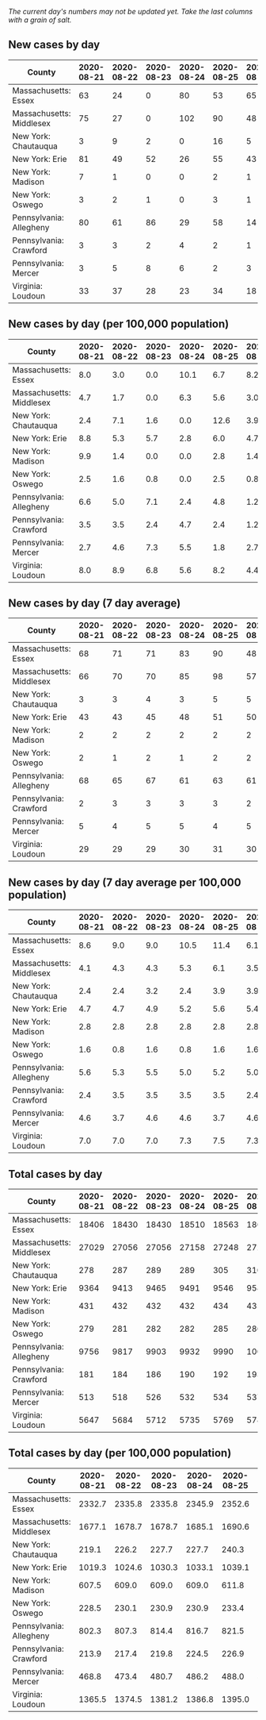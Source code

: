 _The current day's numbers may not be updated yet. Take the last columns with a grain of salt._
## New cases by day

| County | 2020-08-21 | 2020-08-22 | 2020-08-23 | 2020-08-24 | 2020-08-25 | 2020-08-26 | 2020-08-27 |
| --- | --- | --- | --- | --- | --- | --- | --- |
| Massachusetts: Essex | 63 | 24 | 0 | 80 | 53 | 65 |  |
| Massachusetts: Middlesex | 75 | 27 | 0 | 102 | 90 | 48 |  |
| New York: Chautauqua | 3 | 9 | 2 | 0 | 16 | 5 |  |
| New York: Erie | 81 | 49 | 52 | 26 | 55 | 43 |  |
| New York: Madison | 7 | 1 | 0 | 0 | 2 | 1 |  |
| New York: Oswego | 3 | 2 | 1 | 0 | 3 | 1 |  |
| Pennsylvania: Allegheny | 80 | 61 | 86 | 29 | 58 | 14 |  |
| Pennsylvania: Crawford | 3 | 3 | 2 | 4 | 2 | 1 |  |
| Pennsylvania: Mercer | 3 | 5 | 8 | 6 | 2 | 3 |  |
| Virginia: Loudoun | 33 | 37 | 28 | 23 | 34 | 18 |  |

## New cases by day (per 100,000 population)

| County | 2020-08-21 | 2020-08-22 | 2020-08-23 | 2020-08-24 | 2020-08-25 | 2020-08-26 | 2020-08-27 |
| --- | --- | --- | --- | --- | --- | --- | --- |
| Massachusetts: Essex | 8.0 | 3.0 | 0.0 | 10.1 | 6.7 | 8.2 |  |
| Massachusetts: Middlesex | 4.7 | 1.7 | 0.0 | 6.3 | 5.6 | 3.0 |  |
| New York: Chautauqua | 2.4 | 7.1 | 1.6 | 0.0 | 12.6 | 3.9 |  |
| New York: Erie | 8.8 | 5.3 | 5.7 | 2.8 | 6.0 | 4.7 |  |
| New York: Madison | 9.9 | 1.4 | 0.0 | 0.0 | 2.8 | 1.4 |  |
| New York: Oswego | 2.5 | 1.6 | 0.8 | 0.0 | 2.5 | 0.8 |  |
| Pennsylvania: Allegheny | 6.6 | 5.0 | 7.1 | 2.4 | 4.8 | 1.2 |  |
| Pennsylvania: Crawford | 3.5 | 3.5 | 2.4 | 4.7 | 2.4 | 1.2 |  |
| Pennsylvania: Mercer | 2.7 | 4.6 | 7.3 | 5.5 | 1.8 | 2.7 |  |
| Virginia: Loudoun | 8.0 | 8.9 | 6.8 | 5.6 | 8.2 | 4.4 |  |

## New cases by day (7 day average)

| County | 2020-08-21 | 2020-08-22 | 2020-08-23 | 2020-08-24 | 2020-08-25 | 2020-08-26 | 2020-08-27 |
| --- | --- | --- | --- | --- | --- | --- | --- |
| Massachusetts: Essex | 68 | 71 | 71 | 83 | 90 | 48 |  |
| Massachusetts: Middlesex | 66 | 70 | 70 | 85 | 98 | 57 |  |
| New York: Chautauqua | 3 | 3 | 4 | 3 | 5 | 5 |  |
| New York: Erie | 43 | 43 | 45 | 48 | 51 | 50 |  |
| New York: Madison | 2 | 2 | 2 | 2 | 2 | 2 |  |
| New York: Oswego | 2 | 1 | 2 | 1 | 2 | 2 |  |
| Pennsylvania: Allegheny | 68 | 65 | 67 | 61 | 63 | 61 |  |
| Pennsylvania: Crawford | 2 | 3 | 3 | 3 | 3 | 2 |  |
| Pennsylvania: Mercer | 5 | 4 | 5 | 5 | 4 | 5 |  |
| Virginia: Loudoun | 29 | 29 | 29 | 30 | 31 | 30 |  |

## New cases by day (7 day average per 100,000 population)

| County | 2020-08-21 | 2020-08-22 | 2020-08-23 | 2020-08-24 | 2020-08-25 | 2020-08-26 | 2020-08-27 |
| --- | --- | --- | --- | --- | --- | --- | --- |
| Massachusetts: Essex | 8.6 | 9.0 | 9.0 | 10.5 | 11.4 | 6.1 |  |
| Massachusetts: Middlesex | 4.1 | 4.3 | 4.3 | 5.3 | 6.1 | 3.5 |  |
| New York: Chautauqua | 2.4 | 2.4 | 3.2 | 2.4 | 3.9 | 3.9 |  |
| New York: Erie | 4.7 | 4.7 | 4.9 | 5.2 | 5.6 | 5.4 |  |
| New York: Madison | 2.8 | 2.8 | 2.8 | 2.8 | 2.8 | 2.8 |  |
| New York: Oswego | 1.6 | 0.8 | 1.6 | 0.8 | 1.6 | 1.6 |  |
| Pennsylvania: Allegheny | 5.6 | 5.3 | 5.5 | 5.0 | 5.2 | 5.0 |  |
| Pennsylvania: Crawford | 2.4 | 3.5 | 3.5 | 3.5 | 3.5 | 2.4 |  |
| Pennsylvania: Mercer | 4.6 | 3.7 | 4.6 | 4.6 | 3.7 | 4.6 |  |
| Virginia: Loudoun | 7.0 | 7.0 | 7.0 | 7.3 | 7.5 | 7.3 |  |

## Total cases by day

| County | 2020-08-21 | 2020-08-22 | 2020-08-23 | 2020-08-24 | 2020-08-25 | 2020-08-26 | 2020-08-27 |
| --- | --- | --- | --- | --- | --- | --- | --- |
| Massachusetts: Essex | 18406 | 18430 | 18430 | 18510 | 18563 | 18628 |  |
| Massachusetts: Middlesex | 27029 | 27056 | 27056 | 27158 | 27248 | 27296 |  |
| New York: Chautauqua | 278 | 287 | 289 | 289 | 305 | 310 |  |
| New York: Erie | 9364 | 9413 | 9465 | 9491 | 9546 | 9589 |  |
| New York: Madison | 431 | 432 | 432 | 432 | 434 | 435 |  |
| New York: Oswego | 279 | 281 | 282 | 282 | 285 | 286 |  |
| Pennsylvania: Allegheny | 9756 | 9817 | 9903 | 9932 | 9990 | 10004 |  |
| Pennsylvania: Crawford | 181 | 184 | 186 | 190 | 192 | 193 |  |
| Pennsylvania: Mercer | 513 | 518 | 526 | 532 | 534 | 537 |  |
| Virginia: Loudoun | 5647 | 5684 | 5712 | 5735 | 5769 | 5787 |  |

## Total cases by day (per 100,000 population)

| County | 2020-08-21 | 2020-08-22 | 2020-08-23 | 2020-08-24 | 2020-08-25 | 2020-08-26 | 2020-08-27 |
| --- | --- | --- | --- | --- | --- | --- | --- |
| Massachusetts: Essex | 2332.7 | 2335.8 | 2335.8 | 2345.9 | 2352.6 | 2360.9 |  |
| Massachusetts: Middlesex | 1677.1 | 1678.7 | 1678.7 | 1685.1 | 1690.6 | 1693.6 |  |
| New York: Chautauqua | 219.1 | 226.2 | 227.7 | 227.7 | 240.3 | 244.3 |  |
| New York: Erie | 1019.3 | 1024.6 | 1030.3 | 1033.1 | 1039.1 | 1043.8 |  |
| New York: Madison | 607.5 | 609.0 | 609.0 | 609.0 | 611.8 | 613.2 |  |
| New York: Oswego | 228.5 | 230.1 | 230.9 | 230.9 | 233.4 | 234.2 |  |
| Pennsylvania: Allegheny | 802.3 | 807.3 | 814.4 | 816.7 | 821.5 | 822.7 |  |
| Pennsylvania: Crawford | 213.9 | 217.4 | 219.8 | 224.5 | 226.9 | 228.1 |  |
| Pennsylvania: Mercer | 468.8 | 473.4 | 480.7 | 486.2 | 488.0 | 490.8 |  |
| Virginia: Loudoun | 1365.5 | 1374.5 | 1381.2 | 1386.8 | 1395.0 | 1399.4 |  |
